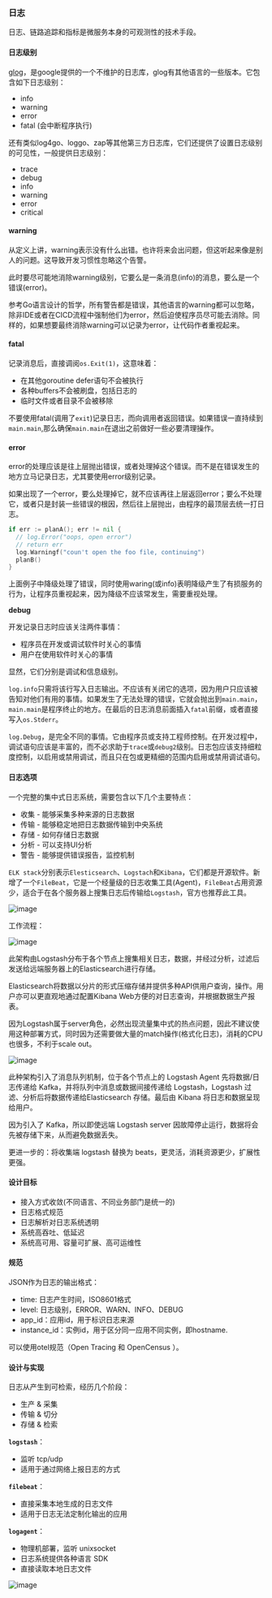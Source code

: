 ### 日志



日志、链路追踪和指标是微服务本身的可观测性的技术手段。



#### 日志级别

[glog](https://github.com/golang/glog)，是google提供的一个不维护的日志库，glog有其他语言的一些版本。它包含如下日志级别：

+ info
+ warning
+ error
+ fatal (会中断程序执行)

还有类似log4go、loggo、zap等其他第三方日志库，它们还提供了设置日志级别的可见性，一般提供日志级别：

+ trace
+ debug
+ info
+ warning
+ error
+ critical



#### warning

从定义上讲，warning表示没有什么出错。也许将来会出问题，但这听起来像是别人的问题。这导致开发习惯性忽略这个告警。

此时要尽可能地消除warning级别，它要么是一条消息(info)的消息，要么是一个错误(error)。



参考Go语言设计的哲学，所有警告都是错误，其他语言的warning都可以忽略，除非IDE或者在CICD流程中强制他们为error，然后迫使程序员尽可能去消除。同样的，如果想要最终消除warning可以记录为error，让代码作者重视起来。

#### fatal

记录消息后，直接调阅`os.Exit(1)`，这意味着：

+ 在其他goroutine defer语句不会被执行
+ 各种buffers不会被刷盘，包括日志的
+ 临时文件或者目录不会被移除

不要使用fatal(调用了`exit`)记录日志，而向调用者返回错误。如果错误一直持续到`main.main`,那么确保`main.main`在退出之前做好一些必要清理操作。

#### error

error的处理应该是往上层抛出错误，或者处理掉这个错误。而不是在错误发生的地方立马记录日志，尤其要使用error级别记录。

如果出现了一个error，要么处理掉它，就不应该再往上层返回error；要么不处理它，或者只是封装一些错误的根因，然后往上层抛出，由程序的最顶层去统一打日志。

```go
if err := planA(); err != nil {
  // log.Error("oops, open error")
  // return err
  log.Warningf("coun't open the foo file, continuing")
  planB()
}
```

上面例子中降级处理了错误，同时使用waring(或info)表明降级产生了有损服务的行为，让程序员重视起来，因为降级不应该常发生，需要重视处理。

**debug**

开发记录日志时应该关注两件事情：

+ 程序员在开发或调试软件时关心的事情
+ 用户在使用软件时关心的事情

显然，它们分别是调试和信息级别。

`log.info`只需将该行写入日志输出。不应该有关闭它的选项，因为用户只应该被告知对他们有用的事情。如果发生了无法处理的错误，它就会抛出到`main.main`，`main.main`是程序终止的地方。在最后的日志消息前面插入`fatal`前缀，或者直接写入`os.Stderr`。



`log.Debug`，是完全不同的事情。它由程序员或支持工程师控制。在开发过程中，调试语句应该是丰富的，而不必求助于`trace`或`debug2`级别。日志包应该支持细粒度控制，以启用或禁用调试，而且只在包或更精细的范围内启用或禁用调试语句。



#### 日志选项



一个完整的集中式日志系统，需要包含以下几个主要特点：

+ 收集 - 能够采集多种来源的日志数据
+ 传输 - 能够稳定地把日志数据传输到中央系统
+ 存储 - 如何存储日志数据
+ 分析 - 可以支持UI分析
+ 警告 - 能够提供错误报告，监控机制

`ELK stack`分别表示`Elesticsearch`、`Logstach`和`Kibana`，它们都是开源软件。新增了一个`FileBeat`，它是一个经量级的日志收集工具(Agent)，`FileBeat`占用资源少，适合于在各个服务器上搜集日志后传输给`Logstash`，官方也推荐此工具。

![image](https://github.com/lecc2cc/microgo/blob/master/images/10-01-2021-06-22-23.png?raw=true)

工作流程：

![image](https://github.com/lecc2cc/microgo/blob/master/images/10-01-logstash-2021-06-22-23.png?raw=true)

此架构由Logstash分布于各个节点上搜集相关日志，数据，并经过分析，过滤后发送给远端服务器上的Elasticsearch进行存储。

Elasticsearch将数据以分片的形式压缩存储并提供多种API供用户查询，操作。用户亦可以更直观地通过配置Kibana Web方便的对日志查询，并根据数据生产报表。

因为Logstash属于server角色，必然出现流量集中式的热点问题，因此不建议使用这种部署方式，同时因为还需要做大量的match操作(格式化日志)，消耗的CPU也很多，不利于scale out。



![image](https://github.com/lecc2cc/microgo/blob/master/images/10-01-mq-2021-06-24-23.png?raw=true)

此种架构引入了消息队列机制，位于各个节点上的 Logstash Agent 先将数据/日志传递给 Kafka，并将队列中消息或数据间接传递给 Logstash，Logstash 过滤、分析后将数据传递给Elasticsearch 存储。最后由 Kibana 将日志和数据呈现给用户。

因为引入了 Kafka，所以即使远端 Logstash server 因故障停止运行，数据将会先被存储下来，从而避免数据丢失。

更进一步的：将收集端 logstash 替换为 beats，更灵活，消耗资源更少，扩展性更强。

#### 设计目标

+ 接入方式收敛(不同语言、不同业务部门是统一的)
+ 日志格式规范
+ 日志解析对日志系统透明
+ 系统高吞吐、低延迟
+ 系统高可用、容量可扩展、高可运维性

#### 规范

JSON作为日志的输出格式：

+ time: 日志产生时间，ISO8601格式
+ level: 日志级别，ERROR、WARN、INFO、DEBUG
+ app_id：应用id，用于标识日志来源
+ instance_id：实例id，用于区分同一应用不同实例，即hostname.

可以使用otel规范（Open Tracing 和 OpenCensus ）。



#### 设计与实现



日志从产生到可检索，经历几个阶段：

+ 生产 & 采集
+ 传输 & 切分
+ 存储 & 检索

**`logstash`**：

- 监听 tcp/udp
- 适用于通过网络上报日志的方式

**`filebeat`**：

- 直接采集本地生成的日志文件
- 适用于日志无法定制化输出的应用

**`logagent`**：

- 物理机部署，监听 unixsocket
- 日志系统提供各种语言 SDK
- 直接读取本地日志文件

![image](https://github.com/lecc2cc/microgo/blob/master/images/10-01-impl-2021-06-24-23.png?raw=true)